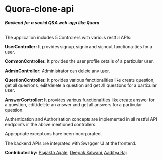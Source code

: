 # Quora-clone-api

###### **Backend for a social Q&amp;A web-app like Quora**

The application includes 5 Controllers with various restful APIs:

**UserController:** It provides signup, signin and signout functionalities
for a user.


**CommonController:** It provides the user profile details of a particular
user.

**AdminController:** Administrator can delete any user.

**QuestionController:** It provides various functionalities like
create question, get all questions, edit/delete a question and
get all questions for a particular user.

**AnswerController:** It provides various functionalities like
create answer for a question, edit/delete an answer and
get all answers for a particular question.

Authentication and Authorization concepts are implemented in all
restful API endpoints in the above mentioned controllers.

Appropriate exceptions have been incorporated.

The backend APIs are integrated with Swagger UI at the frontend.

**Contributed by:** [Prajakta Agale](https://github.com/Prajakta-cmd), [Deepak Balwani](https://github.com/deepak12222), [Aaditya Raj](https://github.com/aadityarajv)